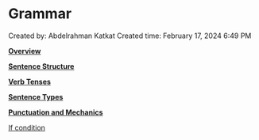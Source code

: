 # Grammar

Created by: Abdelrahman Katkat
Created time: February 17, 2024 6:49 PM

[**Overview**](Grammar%20c81767f5513f41e6900e3544177f5ba8/Overview%202c3c2de7c1cf45e88da915077cad1d69.md)

[**Sentence Structure**](Grammar%20c81767f5513f41e6900e3544177f5ba8/Sentence%20Structure%20e5ce1235fccb4724bab0a021f6040352.md)

[**Verb Tenses**](Grammar%20c81767f5513f41e6900e3544177f5ba8/Verb%20Tenses%20bc440041e6a94297af4a2dcf910df019.md)

[**Sentence Types**](Grammar%20c81767f5513f41e6900e3544177f5ba8/Sentence%20Types%20313363e9e470444fbb7d0402320db5dd.md)

[**Punctuation and Mechanics**](Grammar%20c81767f5513f41e6900e3544177f5ba8/Punctuation%20and%20Mechanics%20eb8c160940c54733b59552cf6fa5c342.md)

[If condition ](Grammar%20c81767f5513f41e6900e3544177f5ba8/If%20condition%2002618f645fbc469585ceb648ba75e956.md)